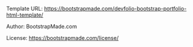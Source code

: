 Template URL: https://bootstrapmade.com/devfolio-bootstrap-portfolio-html-template/

Author: BootstrapMade.com

License: https://bootstrapmade.com/license/
